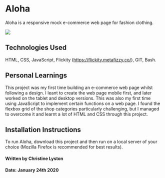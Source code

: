# Aloha

Aloha is a responsive mock e-commerce web page for fashion clothing.

![](AlohaMobileGif.gif)

## Technologies Used

HTML, CSS, JavaScript, Flickity (https://flickity.metafizzy.co/), GIT, Bash.

## Personal Learnings

This project was my first time building an e-commerce web page whilst following a design. I leant to create the web page mobile first, and later worked on the tablet and desktop versions. This was also my first time using JavaScript to implement certain functions on a web page. I found the flexbox grid of the shop categories particularly challenging, but I managed to overcome it and learnt a lot of HTML and CSS through this project. 

## Installation Instructions

To run Aloha, download this project and then run on a local server of your choice (Mozilla Firefox is recommended for best results).

#### Written by Christine Lyston
#### Date: January 24th 2020
